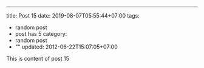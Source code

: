 ---
title: Post 15
date: 2019-08-07T05:55:44+07:00
tags:
  - random post
  - post has 5
category:
  - random post
  - ""
updated: 2012-06-22T15:07:05+07:00

This is content of post 15